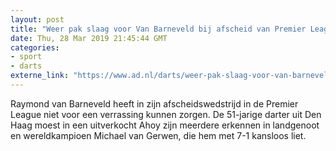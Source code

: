 ```yaml
---
layout: post
title: "Weer pak slaag voor Van Barneveld bij afscheid van Premier League"
date: Thu, 28 Mar 2019 21:45:44 GMT
categories: 
- sport 
- darts 
externe_link: "https://www.ad.nl/darts/weer-pak-slaag-voor-van-barneveld-bij-afscheid-van-premier-league~a4ef7ace/"
---
```


Raymond van Barneveld heeft in zijn afscheidswedstrijd in de Premier League niet voor een verrassing kunnen zorgen. De 51-jarige darter uit Den Haag moest in een uitverkocht Ahoy zijn meerdere erkennen in landgenoot en wereldkampioen Michael van Gerwen, die hem met 7-1 kansloos liet.
